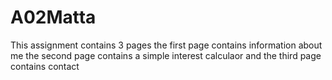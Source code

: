 # A02Matta
This assignment contains 3 pages 
the first page contains information about me 
the second page contains a simple interest calculaor and 
the third page contains contact 
